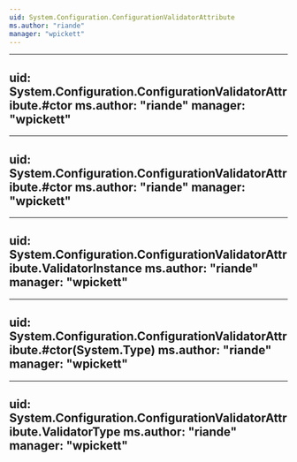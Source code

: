 ```yaml
---
uid: System.Configuration.ConfigurationValidatorAttribute
ms.author: "riande"
manager: "wpickett"
---
```


---
uid: System.Configuration.ConfigurationValidatorAttribute.#ctor
ms.author: "riande"
manager: "wpickett"
---

---
uid: System.Configuration.ConfigurationValidatorAttribute.#ctor
ms.author: "riande"
manager: "wpickett"
---

---
uid: System.Configuration.ConfigurationValidatorAttribute.ValidatorInstance
ms.author: "riande"
manager: "wpickett"
---

---
uid: System.Configuration.ConfigurationValidatorAttribute.#ctor(System.Type)
ms.author: "riande"
manager: "wpickett"
---

---
uid: System.Configuration.ConfigurationValidatorAttribute.ValidatorType
ms.author: "riande"
manager: "wpickett"
---
